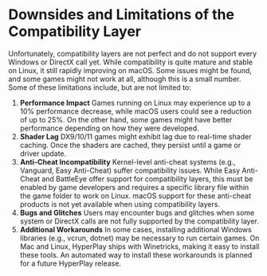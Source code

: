 # Downsides and Limitations of the Compatibility Layer

Unfortunately, compatibility layers are not perfect and do not support every Windows or DirectX call yet. While compatibility is quite mature and stable on Linux, it still rapidly improving on macOS. Some issues might be found, and some games might not work at all, although this is a small number. Some of these limitations include, but are not limited to:

1. **Performance Impact** Games running on Linux may experience up to a 10% performance decrease, while macOS users could see a reduction of up to 25%. On the other hand, some games might have better performance depending on how they were developed.
2. **Shader Lag** DX9/10/11 games might exhibit lag due to real-time shader caching. Once the shaders are cached, they persist until a game or driver update.
3. **Anti-Cheat Incompatibility** Kernel-level anti-cheat systems (e.g., Vanguard, Easy Anti-Cheat) suffer compatibility issues. While Easy Anti-Cheat and BattleEye offer support for compatibility layers, this must be enabled by game developers and requires a specific library file within the game folder to work on Linux. macOS support for these anti-cheat products is not yet available when using compatibility layers.
4. **Bugs and Glitches** Users may encounter bugs and glitches when some system or DirectX calls are not fully supported by the compatibility layer.
5. **Additional Workarounds** In some cases, installing additional Windows libraries (e.g., vcrun, dotnet) may be necessary to run certain games. On Mac and Linux, HyperPlay ships with Winetricks, making it easy to install these tools. An automated way to install these workarounds is planned for a future HyperPlay release.
